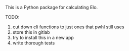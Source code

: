This is a Python package for calculating Elo.

TODO:
1. cut down cli functions to just ones that pwhl still uses
2. store this in gitlab
3. try to install this in a new app
4. write thorough tests
